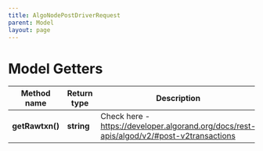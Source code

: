 ```yaml
---
title: AlgoNodePostDriverRequest
parent: Model
layout: page
---
```


# Model Getters

Method name | Return type | Description | Notes
------------ | ------------- | ------------- | -------------
**getRawtxn()** | **string** | Check here - <a href="https://developer.algorand.org/docs/rest-apis/algod/v2/#post-v2transactions" target="_blank">https://developer.algorand.org/docs/rest-apis/algod/v2/#post-v2transactions</a> | [optional]

